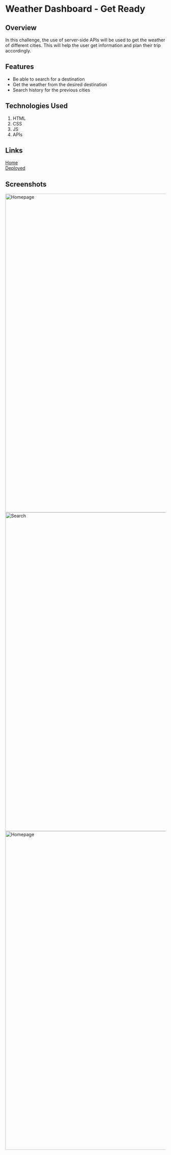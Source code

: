 # Weather Dashboard - Get Ready

## Overview
In this challenge, the use of server-side APIs will be used to get the weather of different cities.
This will help the user get information and plan their trip accordingly.

## Features
* Be able to search for a destination
* Get the weather from the desired destination
* Search history for the previous cities

## Technologies Used
1. HTML
2. CSS
3. JS
4. APIs

## Links
[Home](https://github.com/san1718/mc06_WeatherDashboard)
<br />
[Deployed](https://san1718.github.io/mc06_WeatherDashboard/)

## Screenshots
<img width="1000" alt="Homepage" src="">
<img width="1000" alt="Search" src="">
<img width="1000" alt="Homepage" src="">